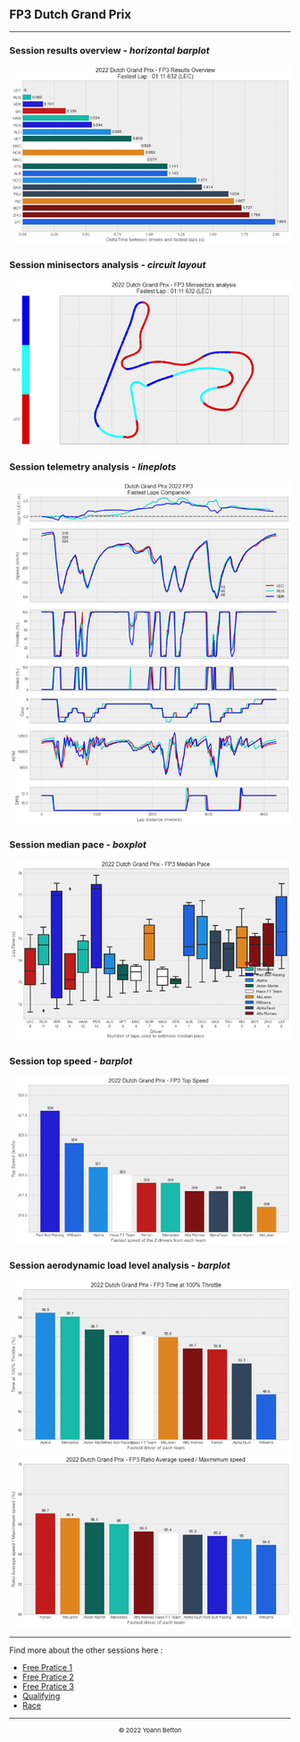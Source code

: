 ## FP3 Dutch Grand Prix

---

### Session results overview - *horizontal barplot*

<img src="/output/2022-09-04_Dutch_Grand_Prix/fp3_results_overview_white.png?raw=true"/>

### Session minisectors analysis - *circuit layout*

<img src="/output/2022-09-04_Dutch_Grand_Prix/fp3_minisectors_analysis_white.png?raw=true"/>

### Session telemetry analysis - *lineplots*

<img src="/output/2022-09-04_Dutch_Grand_Prix/fp3_telemetry_analysis_white.png?raw=true"/>

### Session median pace - *boxplot*

<img src="/output/2022-09-04_Dutch_Grand_Prix/fp3_median_pace_white.png?raw=true"/>

### Session top speed - *barplot*

<img src="/output/2022-09-04_Dutch_Grand_Prix/topspeed_fp3_white.png?raw=true"/>

### Session aerodynamic load level analysis - *barplot*

<img src="/output/2022-09-04_Dutch_Grand_Prix/fp3_maximum_throttle_white.png?raw=true"/>

<img src="/output/2022-09-04_Dutch_Grand_Prix/fp3_speed_ratio_white.png?raw=true"/>

--- 

Find more about the other sessions here :
  - [Free Pratice 1](/page/FP1/2022-09-04_Dutch_Grand_Prix)  
  - [Free Pratice 2](/page/FP2/2022-09-04_Dutch_Grand_Prix) 
  - [Free Pratice 3](/page/FP3/2022-09-04_Dutch_Grand_Prix)
  - [Qualifying](/page/Qualifying/2022-09-04_Dutch_Grand_Prix) 
  - [Race](/page/Race/2022-09-04_Dutch_Grand_Prix)

---

<div style="text-align: center">
  <p style="font-size:11px">&copy; 2022 Yoann Betton</p>
</div>

<!-- ---

<p style="font-size:11px">Page generated from <a href="https://github.com/yoannbtn/yoannbtn.github.io">github.com/yoannbtn</a>.</p> -->